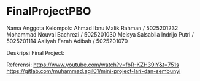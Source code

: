 # FinalProjectPBO
Nama Anggota Kelompok:
Ahmad Ibnu Malik Rahman / 5025201232
Mohammad Nouval Bachrezi / 5025201030
Meisya Salsabila Indrijo Putri / 5025201114
Aaliyah Farah Adibah / 5025201070


Deskripsi Final Project:




Referensi:
https://www.youtube.com/watch?v=fbR-KZH39IY&t=751s
https://gitlab.com/muhammad.agil01/mini-project-lari-dan-sembunyi
